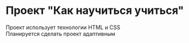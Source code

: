 # Проект "Как научиться учиться"
Проект использует технологии HTML и CSS  
Планируется сделать проект адаптивным  
